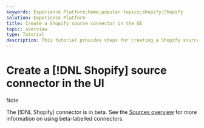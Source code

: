 ```yaml
---
keywords: Experience Platform;home;popular topics;shopify;Shopify
solution: Experience Platform
title: Create a Shopify source connector in the UI
topic: overview
type: Tutorial
description: This tutorial provides steps for creating a Shopify source connector using the Platform user interface.
---
```


# Create a [!DNL Shopify] source connector in the UI

>[!NOTE]
>
> The [!DNL Shopify] connector is in beta. See the [Sources overview](../../../../home.md#terms-and-conditions) for more information on using beta-labelled connectors.